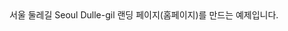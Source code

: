 <!DOCTYPE html>
<html lang="ko">
<head>
    <meta charset="UTF-8">
    <meta http-equiv="X-UA-Compatible" content="IE=edge">
    <meta name="viewport" content="width=device-width, initial-scale=1.0">
    <link rel="stylesheet" href="https://cdn.jsdelivr.net/npm/reset-css@5.0.1/reset.min.css" />
    <link rel="stylesheet" href="./css/main.css" />
    <title>Document</title>
</head>
<body>
<span>서울 둘레길 Seoul Dulle-gil 랜딩 페이지(홈페이지)를 만드는 예제입니다.</span>


</body>
</html>
